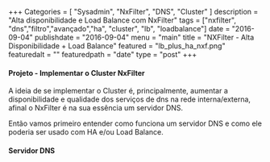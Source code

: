 +++
Categories = [
	"Sysadmin", 
	"NxFilter",
	"DNS",
        "Cluster"
]
description = "Alta disponibilidade e Load Balance com NxFilter"
tags = ["nxfilter", "dns","filtro","avançado","ha", "cluster", "lb", "loadbalance"]
date = "2016-09-04"
publishdate = "2016-09-04"
menu = "main"
title = "NXFilter - Alta Disponibilidade + Load Balance"
featured = "lb_plus_ha_nxf.png"
featuredalt = ""
featuredpath = "date"
type = "post"
+++


#### Projeto - Implementar o Cluster NxFilter
 
A ideia de se implementar o Cluster é, principalmente, aumentar a disponibilidade e qualidade dos serviços de dns na rede interna/externa, afinal o NxFilter é na sua essência um servidor DNS.

Então vamos primeiro entender como funciona um servidor DNS e como ele poderia ser usado com HA e/ou Load Balance.

#### Servidor DNS
